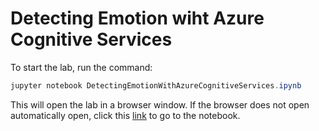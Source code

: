 # Detecting Emotion wiht Azure Cognitive Services

To start the lab, run the command: 

``` powershell
jupyter notebook DetectingEmotionWithAzureCognitiveServices.ipynb
```

This will open the lab in a browser window. If the browser does not open automatically open, click this [link](http://localhost:8888/notebooks/DetectingEmotionWithAzureCognitiveServices.ipynb) to go to the notebook.